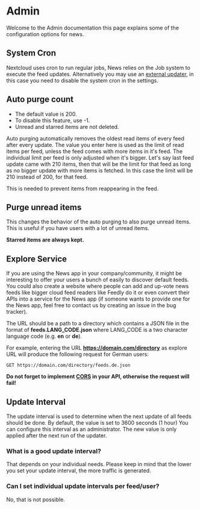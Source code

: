 # Admin
Welcome to the Admin documentation this page explains some of the configuration options for news.
## System Cron
Nextcloud uses cron to run regular jobs, News relies on the Job system to execute the feed updates.
Alternatively you may use an [external updater](https://nextcloud.github.io/news/clients/#update-clients), in this case you need to disable the system cron in the settings.

## Auto purge count
- The default value is 200.
- To disable this feature, use -1.
- Unread and starred items are not deleted.

Auto purging automatically removes the oldest read items of every feed after every update.
The value you enter here is used as the limit of read items per feed, unless the feed comes with more items in it's feed.
The individual limit per feed is only adjusted when it's bigger. Let's say last feed update came with 210 items,
then that will be the limit for that feed as long as no bigger update with more items is fetched.
In this case the limit will be 210 instead of 200, for that feed.

This is needed to prevent items from reappearing in the feed.

## Purge unread items
This changes the behavior of the auto purging to also purge unread items. This is useful if you have users with a lot of unread items.

**Starred items are always kept.**

## Explore Service
If you are using the News app in your company/community, it might be interesting to offer your users a bunch of easily to discover default feeds. You could also create a website where people can add and up-vote news feeds like bigger cloud feed readers like Feedly do it or even convert their APIs into a service for the News app (if someone wants to provide one for the News app, feel free to contact us by creating an issue in the bug tracker).

The URL should be a path to a directory which contains a JSON file in the format of **feeds.LANG_CODE.json** where LANG_CODE is a two character language code (e.g. **en** or **de**).

For example, entering the URL **https://domain.com/directory** as explore URL will produce the following request for German users:

    GET https://domain.com/directory/feeds.de.json

**Do not forget to implement [CORS](https://developer.mozilla.org/en-US/docs/Web/HTTP/Access_control_CORS) in your API, otherwise the request will fail!**

## Update Interval
The update interval is used to determine when the next update of all feeds should be done.
By default, the value is set to 3600 seconds (1 hour) You can configure this interval as an administrator.
The new value is only applied after the next run of the updater.

### What is a good update interval?
That depends on your individual needs.
Please keep in mind that the lower you set your update interval, the more traffic is generated.

### Can I set individual update intervals per feed/user?
No, that is not possible.